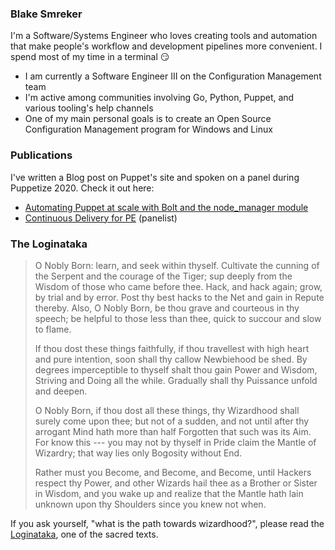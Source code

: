 ### Blake Smreker

I'm a Software/Systems Engineer who loves creating tools and automation that make people's workflow and development pipelines more convenient. I spend most of my time in a terminal 😏

- I am currently a Software Engineer III on the Configuration Management team
- I'm active among communities involving Go, Python, Puppet, and various tooling's help channels
- One of my main personal goals is to create an Open Source Configuration Management program for Windows and Linux

### Publications

I've written a Blog post on Puppet's site and spoken on a panel during Puppetize 2020. Check it out here:

- [Automating Puppet at scale with Bolt and the node_manager module](https://puppet.com/blog/automating-puppet-scale-bolt-and-nodemanager-module/)
- [Continuous Delivery for PE](https://www.youtube.com/watch?v=M5HVcevwAdE&list=PLV86BgbREluXpEPnW_Bb4kgZAlGit4EnW&index=40) (panelist)

### The Loginataka

> O Nobly Born: learn, and seek within thyself. Cultivate the cunning of the Serpent and the courage of the Tiger; sup deeply from the Wisdom of those who came before thee. Hack, and hack again; grow, by trial and by error. Post thy best hacks to the Net and gain in Repute thereby. Also, O Nobly Born, be thou grave and courteous in thy speech; be helpful to those less than thee, quick to succour and slow to flame.
>
> If thou dost these things faithfully, if thou travellest with high heart and pure intention, soon shall thy callow Newbiehood be shed. By degrees imperceptible to thyself shalt thou gain Power and Wisdom, Striving and Doing all the while. Gradually shall thy Puissance unfold and deepen.
>
> O Nobly Born, if thou dost all these things, thy Wizardhood shall surely come upon thee; but not of a sudden, and not until after thy arrogant Mind hath more than half Forgotten that such was its Aim. For know this --- you may not by thyself in Pride claim the Mantle of Wizardry; that way lies only Bogosity without End.
> 
> Rather must you Become, and Become, and Become, until Hackers respect thy Power, and other Wizards hail thee as a Brother or Sister in Wisdom, and you wake up and realize that the Mantle hath lain unknown upon thy Shoulders since you knew not when.
 
If you ask yourself, "what is the path towards wizardhood?", please read the [Loginataka](http://catb.org/~esr/faqs/loginataka.html), one of the sacred texts.
